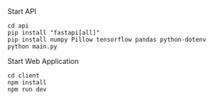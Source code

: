 Start API
```
cd api
pip install "fastapi[all]"
pip install numpy Pillow tensorflow pandas python-dotenv
python main.py
```

Start Web Application
```
cd client
npm install
npm run dev
```
